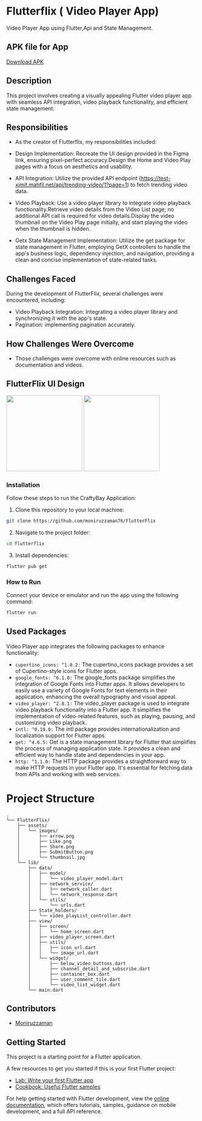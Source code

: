 
# Flutterflix ( Video Player App)
Video Player App using Flutter,Api and State Management.

## APK file for App
[Download APK](https://github.com/moniruzzaman76/FlutterFlix/releases/download/v1.0/FlutterFlix.apk)


## Description
This project involves creating a visually appealing Flutter video player app with seamless API integration, video playback functionality, and efficient state management.

## Responsibilities

- As the creator of Flutterflix, my responsibilities included:

- Design Implementation: Recreate the UI design provided in the Figma link, ensuring pixel-perfect accuracy.Design the Home and Video Play pages with a focus on aesthetics and usability.

- API Integration: Utilize the provided API endpoint (https://test-ximit.mahfil.net/api/trending-video/1?page=1) to fetch trending video data.

- Video Playback: Use a video player library to integrate video playback functionality.Retrieve video details from the Video List page; no additional API call is required for video details.Display the video thumbnail on the Video Play page initially, and start playing the video when the thumbnail is hidden.

- Getx State Management Implementation: Utilize the get package for state management in Flutter, employing GetX controllers to handle the app's business logic, dependency injection, and navigation, providing a clean and concise implementation of state-related tasks.

## Challenges Faced
During the development of FlutterFlix, several challenges were encountered, including:

- Video Playback Integration: Integrating a video player library and synchronizing it with the app's state.
- Pagination: implementing pagination accurately.

## How Challenges Were Overcome

- Those challenges were overcome with online resources such as documentation and videos.

## FlutterFlix UI Design

<img src="https://github.com/moniruzzaman76/FlutterFlix/assets/107347380/9918823f-cacf-429e-ad5f-9991aa651cee" width="200" />
<img src="https://github.com/moniruzzaman76/FlutterFlix/assets/107347380/bac3a786-b230-4f14-a451-2f4fce2c0195" width="200" />

### Installation

Follow these steps to run the CraftyBay Application:

1. Clone this repository to your local machine:

```bash
git clone https://github.com/moniruzzaman76/FlutterFlix
```

2. Navigate to the project folder:

```bash
cd flutterflix
```

3. Install dependencies:

```bash
flutter pub get
```

### How to Run

Connect your device or emulator and run the app using the following command:

```bash
flutter run
```
## Used Packages

Video Player app integrates the following packages to enhance functionality:
- `cupertino_icons: ^1.0.2:` The cupertino_icons package provides a set of Cupertino-style icons for Flutter apps.
- `google_fonts: ^6.1.0:` The google_fonts package simplifies the integration of Google Fonts into Flutter apps. It allows developers to easily use a variety of Google Fonts for text elements in their application, enhancing the overall typography and visual appeal.
- `video_player: ^2.8.1:` The video_player package is used to integrate video playback functionality into a Flutter app. It simplifies the implementation of video-related features, such as playing, pausing, and customizing video playback.
- `intl: ^0.19.0:` The intl package provides internationalization and localization support for Flutter apps.
- `get: ^4.6.5:` Get is a state management library for Flutter that simplifies the process of managing application state. It provides a clean and efficient way to handle state and dependencies in your app.
- `http: ^1.1.0:` The HTTP package provides a straightforward way to make HTTP requests in your Flutter app. It's essential for fetching data from APIs and working with web services.

# Project Structure
```
.
└── FlutterFlix/
    ├── assets/
    │   └── images/
    │       ├── arrow.png
    │       ├── Like.png
    │       ├── Share.png
    │       ├── SubmitButton.png
    │       └── thumbnail.jpg
    └── lib/
        ├── data/
        │   ├── model/
        │   │   └── video_player_model.dart
        │   ├── network_service/
        │   │   ├── network_caller.dart
        │   │   └── network_response.dart
        │   └── utils/
        │       └── urls.dart
        ├── State_holders/
        │   └── video_playList_controller.dart
        ├── view/
        │   ├── screen/
        │   │   └── home_screen.dart
        │   ├── video_player_screen.dart
        │   ├── utils/
        │   │   ├── icon_url.dart
        │   │   └── image_url.dart
        │   └── widget/
        │       ├── below_video_buttons.dart
        │       ├── channel_detail_and_subscribe.dart
        │       ├── container_box.dart
        │       ├── user_comment_tile.dart
        │       └── video_list_widget.dart
        └── main.dart
```

## Contributors

- [Moniruzzaman](https://github.com/moniruzzaman76)

## Getting Started

This project is a starting point for a Flutter application.

A few resources to get you started if this is your first Flutter project:

- [Lab: Write your first Flutter app](https://docs.flutter.dev/get-started/codelab)
- [Cookbook: Useful Flutter samples](https://docs.flutter.dev/cookbook)

For help getting started with Flutter development, view the
[online documentation](https://docs.flutter.dev/), which offers tutorials,
samples, guidance on mobile development, and a full API reference.
